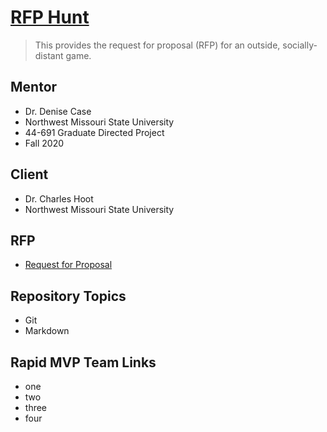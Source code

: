 # [RFP Hunt](https://github.com/denisecase/rfp-hunt)

> This provides the request for proposal (RFP) for an outside, socially-distant game.

## Mentor

- Dr. Denise Case
- Northwest Missouri State University
- 44-691 Graduate Directed Project 
- Fall 2020

## Client

- Dr. Charles Hoot
- Northwest Missouri State University

## RFP

- [Request for Proposal](https://github.com/denisecase/rfp-hunt/blob/master/rfp-hunt.md)

## Repository Topics

- Git
- Markdown

## Rapid MVP Team Links

- one
- two
- three
- four
